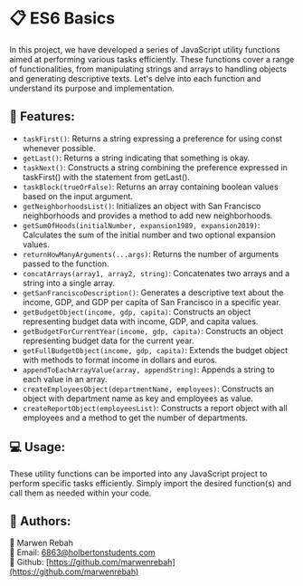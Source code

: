 # 📋 ES6 Basics

In this project, we have developed a series of JavaScript utility functions aimed at performing various tasks efficiently. These functions cover a range of functionalities, from manipulating strings and arrays to handling objects and generating descriptive texts. Let's delve into each function and understand its purpose and implementation.

## :rocket: Features:

- `taskFirst()`: Returns a string expressing a preference for using const whenever possible.
- `getLast()`: Returns a string indicating that something is okay.
- `taskNext()`: Constructs a string combining the preference expressed in taskFirst() with the statement from getLast().
- `taskBlock(trueOrFalse)`: Returns an array containing boolean values based on the input argument.
- `getNeighborhoodsList()`: Initializes an object with San Francisco neighborhoods and provides a method to add new neighborhoods.
- `getSumOfHoods(initialNumber, expansion1989, expansion2019)`: Calculates the sum of the initial number and two optional expansion values.
- `returnHowManyArguments(...args)`: Returns the number of arguments passed to the function.
- `concatArrays(array1, array2, string)`: Concatenates two arrays and a string into a single array.
- `getSanFranciscoDescription()`: Generates a descriptive text about the income, GDP, and GDP per capita of San Francisco in a specific year.
- `getBudgetObject(income, gdp, capita)`: Constructs an object representing budget data with income, GDP, and capita values.
- `getBudgetForCurrentYear(income, gdp, capita)`: Constructs an object representing budget data for the current year.
- `getFullBudgetObject(income, gdp, capita)`: Extends the budget object with methods to format income in dollars and euros.
- `appendToEachArrayValue(array, appendString)`: Appends a string to each value in an array.
- `createEmployeesObject(departmentName, employees)`: Constructs an object with department name as key and employees as value.
- `createReportObject(employeesList)`: Constructs a report object with all employees and a method to get the number of departments.

## :computer: Usage:

These utility functions can be imported into any JavaScript project to perform specific tasks efficiently. Simply import the desired function(s) and call them as needed within your code.

## 👥 Authors:

🚀 Marwen Rebah<br>
📧 Email: 6863@holbertonstudents.com<br>
👻 Github: [https://github.com/marwenrebah](https://github.com/marwenrebah)<br>


